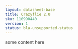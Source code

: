 ```yaml
---
layout: datasheet-base
title: Crazyflie 2.0
sku: 110990440
version: 1
status: bla-unsupported-status
---
```


some content here

